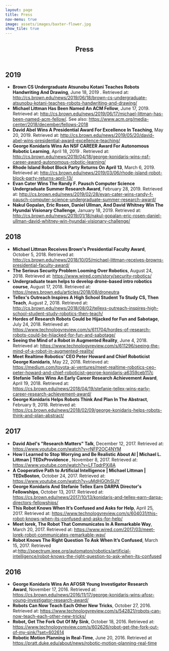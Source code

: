 ```yaml
---
layout: page
title: Press
nav-menu: true
image: assets/images/baxter-flower.jpg
show_tile: true
---
```


<!-- Main -->
<div id="main" class="alt">

<!-- One -->
<section id="one">
	<div class="inner">
		<header class="major">
			<h1>Press</h1>
		</header>

<!-- Content -->
<h2 id="content">2019</h2>
<ul>

<li> <strong> Brown CS Undergraduate Atsunobu Kotani Teaches Robots Handwriting And Drawing</strong>, June 18, 2019 . Retrieved at: <a href="http://cs.brown.edu/news/2019/06/18/brown-cs-undergraduate-atsunobu-kotani-teaches-robots-handwriting-and-drawing/">http://cs.brown.edu/news/2019/06/18/brown-cs-undergraduate-atsunobu-kotani-teaches-robots-handwriting-and-drawing/</a></li>


<li> <strong> Michael Littman Has Been Named An ACM Fellow</strong>, June 17, 2019. Retrieved at: <a href="http://cs.brown.edu/news/2019/06/17/michael-littman-has-been-named-acm-fellow/">http://cs.brown.edu/news/2019/06/17/michael-littman-has-been-named-acm-fellow/</a>. See also: <a href="https://www.acm.org/media-center/2018/december/fellows-2018">https://www.acm.org/media-center/2018/december/fellows-2018</a></li>

<li> <strong> David Abel Wins A Presidential Award For Excellence In Teaching</strong>, May 20, 2019. Retrieved at: <a href="http://cs.brown.edu/news/2019/05/20/david-abel-wins-presidential-award-excellence-teaching/">http://cs.brown.edu/news/2019/05/20/david-abel-wins-presidential-award-excellence-teaching/</a></li>

<li> <strong> George Konidaris Wins An NSF CAREER Award For Autonomous Robotic Learning</strong>, April 18, 2019 . Retrieved at: <a href="http://cs.brown.edu/news/2019/04/18/george-konidaris-wins-nsf-career-award-autonomous-robotic-learning/">http://cs.brown.edu/news/2019/04/18/george-konidaris-wins-nsf-career-award-autonomous-robotic-learning/</a></li>


<li> <strong> Rhode Island Robot Block Party Returns On April 13</strong>, March 6, 2019. Retrieved at: <a href="http://cs.brown.edu/news/2019/03/06/rhode-island-robot-block-party-returns-april-13/">http://cs.brown.edu/news/2019/03/06/rhode-island-robot-block-party-returns-april-13/</a></li>

<li> <strong> Evan Cater Wins The Randy F. Pausch Computer Science Undergraduate Summer Research Award</strong>, February 28, 2019. Retrieved at: <a href="http://cs.brown.edu/news/2019/02/28/evan-cater-wins-randy-f-pausch-computer-science-undergraduate-summer-research-award/">http://cs.brown.edu/news/2019/02/28/evan-cater-wins-randy-f-pausch-computer-science-undergraduate-summer-research-award/</a></li>

<li> <strong> Nakul Gopalan, Eric Rosen, Daniel Ullman, And David Whitney Win The Hyundai Visionary Challenge</strong>, January 18, 2019. Retrieved at: <a href="http://cs.brown.edu/news/2019/01/18/nakul-gopalan-eric-rosen-daniel-ullman-david-whitney-win-hyundai-visionary-challenge/">http://cs.brown.edu/news/2019/01/18/nakul-gopalan-eric-rosen-daniel-ullman-david-whitney-win-hyundai-visionary-challenge/</a></li>

</ul>
<h2 id="content">2018</h2>
<ul>

<li> <strong> Michael Littman Receives Brown's Presidential Faculty Award</strong>, October 5, 2018. Retrieved at: <a href="http://cs.brown.edu/news/2018/10/05/michael-littman-receives-browns-presidential-faculty-award/">http://cs.brown.edu/news/2018/10/05/michael-littman-receives-browns-presidential-faculty-award/</a></li>

<li> <strong>The Serious Security Problem Looming Over Robotics</strong>, August 24, 2018. Retrieved at: <a href="https://www.wired.com/story/security-robotics/">https://www.wired.com/story/security-robotics/</a></li>

<li> <strong>Undergraduate team helps to develop drone-based intro robotics course</strong>, August 17, 2018. Retrieved at:
<a href="https://news.brown.edu/articles/2018/08/droneutra">https://news.brown.edu/articles/2018/08/droneutra</a></li>

<li> <strong>Tellex's Outreach Inspires A High School Student To Study CS, Then Teach</strong>, August 2, 2018. Retrieved at:
<a href="http://cs.brown.edu/news/2018/08/02/tellexs-outreach-inspires-high-school-student-study-robotics-then-teach/">http://cs.brown.edu/news/2018/08/02/tellexs-outreach-inspires-high-school-student-study-robotics-then-teach/</a></li>

<li> <strong>Hordes of Research Robots Could be Hijacked for Fun and Sabotage</strong>, July 24, 2018. Retrieved at: <a href="https://www.technologyreview.com/s/611704/hordes-of-research-robots-could-be-hijacked-for-fun-and-sabotage/">https://www.technologyreview.com/s/611704/hordes-of-research-robots-could-be-hijacked-for-fun-and-sabotage/</a></li>

<li> <strong>Seeing the Mind of a Robot in Augmented Reality</strong>, June 4, 2018. Retrieved at: <a href="https://www.technologyreview.com/s/611296/seeing-the-mind-of-a-robot-in-augmented-reality/">https://www.technologyreview.com/s/611296/seeing-the-mind-of-a-robot-in-augmented-reality/</a></li>

<li> <strong> Meet Realtime Robotics’ CEO Peter Howard and Chief Roboticist George Konidaris</strong>, May 22, 2018.
Retrieved at: <a href="https://medium.com/toyota-ai-ventures/meet-realtime-robotics-ceo-peter-howard-and-chief-roboticist-george-konidaris-a6359ceb117c">https://medium.com/toyota-ai-ventures/meet-realtime-robotics-ceo-peter-howard-and-chief-roboticist-george-konidaris-a6359ceb117c</a></li>

<li><strong>Stefanie Tellex Wins An Early Career Research Achievement Award</strong>, April 19, 2018.
Retrieved at: <a href="https://cs.brown.edu/news/2018/04/19/stefanie-tellex-wins-early-career-research-achievement-award/">https://cs.brown.edu/news/2018/04/19/stefanie-tellex-wins-early-career-research-achievement-award/</a></li>

<li> <strong>George Konidaris Helps Robots Think And Plan In The Abstract</strong>, February 9, 2018.
Retrieved at: <a href="https://cs.brown.edu/news/2018/02/09/george-konidaris-helps-robots-think-and-plan-abstract/">https://cs.brown.edu/news/2018/02/09/george-konidaris-helps-robots-think-and-plan-abstract/</a></li>
</ul>

<h2 id="content">2017</h2>
<ul>
<li><strong>David Abel's "Research Matters" Talk</strong>, December 12, 2017.
Retrieved at: <a href="https://www.youtube.com/watch?v=rNFP2OC4NYM">https://www.youtube.com/watch?v=rNFP2OC4NYM</a></li>

<li><strong>How I Learned to Stop Worrying and Be Realistic About AI | Michael L. Littman | TEDxProvidence
</strong>, November 8, 2017.
Retrieved at: <a href="https://www.youtube.com/watch?v=LFTqdrPXj8A">https://www.youtube.com/watch?v=LFTqdrPXj8A</a></li>

<li><strong>A Cooperative Path to Artificial Intelligence | Michael Littman | TEDxBoston</strong>, October 24, 2017.
Retrieved at: <a href="https://www.youtube.com/watch?v=uMdHGOhSIJY">https://www.youtube.com/watch?v=uMdHGOhSIJY</a></li>

<li><strong>George Konidaris And Stefanie Tellex Earn DARPA Director's Fellowships</strong>, October 13, 2017.
Retrieved at: <a href="https://cs.brown.edu/news/2017/10/13/konidaris-and-tellex-earn-darpa-directors-fellowships/">https://cs.brown.edu/news/2017/10/13/konidaris-and-tellex-earn-darpa-directors-fellowships/</a></li>

<li><strong>This Robot Knows When It’s Confused and Asks for Help</strong>, April 25, 2017.
Retrieved at: <a href="https://www.technologyreview.com/s/604031/this-robot-knows-when-its-confused-and-asks-for-help/">https://www.technologyreview.com/s/604031/this-robot-knows-when-its-confused-and-asks-for-help/</a></li>

<li><strong>Meet Iorek, The Robot That Communicates In A Remarkable Way</strong>, March 20, 2017.
Retrieved at: <a href="https://www.wired.com/2017/03/meet-lorek-robot-communicates-remarkable-way/">https://www.wired.com/2017/03/meet-lorek-robot-communicates-remarkable-way/</a></li>

<li><strong>Robot Knows The Right Question To Ask When It’s Confused</strong>, March 15, 2017.
Retrieved at:<a href="http://spectrum.ieee.org/automaton/robotics/artificial-intelligence/robot-knows-the-right-question-to-ask-when-its-confused">http://spectrum.ieee.org/automaton/robotics/artificial-intelligence/robot-knows-the-right-question-to-ask-when-its-confused</a></li>

</ul>
<h2 id="content">2016</h2>
<ul>

<li><strong>George Konidaris Wins An AFOSR Young Investigator Research Award</strong>, November 17, 2016.
Retrieved at: <a href="https://cs.brown.edu/news/2016/11/17/george-konidaris-wins-afosr-young-investigator-research-award/">https://cs.brown.edu/news/2016/11/17/george-konidaris-wins-afosr-young-investigator-research-award/</a></li>

<li><strong>Robots Can Now Teach Each Other New Tricks</strong>, October 27, 2016. Retrieved at:
<a href="https://www.technologyreview.com/s/542821/robots-can-now-teach-each-other-new-tricks/">https://www.technologyreview.com/s/542821/robots-can-now-teach-each-other-new-tricks/</a></li>

<li><strong>Robot, Get The Fork Out Of My Sink</strong>, October 18, 2016. Retrieved at: <a href="https://www.technologyreview.com/s/602626/robot-get-the-fork-out-of-my-sink/?set=602614">https://www.technologyreview.com/s/602626/robot-get-the-fork-out-of-my-sink/?set=602614</a></li>

<li><strong>Robotic Motion Planning in Real-Time</strong>, June 20, 2016.
Retrieved at <a href="https://pratt.duke.edu/about/news/robotic-motion-planning-real-time">https://pratt.duke.edu/about/news/robotic-motion-planning-real-time</a></li>

<!-- <li><strong>Five Questions with Stefanie Tellex</strong>, January 27, 2016. Retrieved at: <a href="http://pbn.com/Five-Questions-With-Stefanie-Tellex,111670">http://pbn.com/Five-Questions-With-Stefanie-Tellex,111670</a></li> -->

</ul>
</div>
</section>
